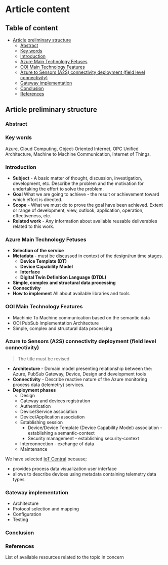 # Article content <!-- omit in toc -->

## Table of content <!-- omit in toc -->

- [Article preliminary structure](#article-preliminary-structure)
  - [Abstract](#abstract)
  - [Key words](#key-words)
  - [Introduction](#introduction)
  - [Azure Main Technology Fetuses](#azure-main-technology-fetuses)
  - [OOI Main Technology Features](#ooi-main-technology-features)
  - [Azure to Sensors (A2S) connectivity deployment (field level connectivity)](#azure-to-sensors-a2s-connectivity-deployment-field-level-connectivity)
  - [Gateway implementation](#gateway-implementation)
  - [Conclusion](#conclusion)
  - [References](#references)

## Article preliminary structure

### Abstract

### Key words

Azure, Cloud Computing, Object-Oriented Internet, OPC Unified Architecture, Machine to Machine Communication, Internet of Things,

### Introduction

- **Subject** - A basic matter of thought, discussion, investigation, development, etc. Describe the problem and the motivation for undertaking the effort to solve the problem.
- **Goal** What we are going to achieve - the result or achievement toward which effort is directed.
- **Scope** - What we must do to prove the goal have been achieved. Extent or range of development, view, outlook, application, operation, effectiveness, etc.
- **Related work** - Any information about available reusable deliverables related to this work.

### Azure Main Technology Fetuses

- **Selection of the service**
- **Metadata** - must be discussed in context of the design/run time stages.
  - **Device Template (DT)**
  - **Device Capability Model**
  - **Interface**
  - **Digital Twin Definition Language (DTDL)**
- **Simple, complex and structural data processing**
- **Connectivity**
- **How to implement** All about available libraries and tools

### OOI Main Technology Features

- Machinie To Machine communication based on the semantic data
- OOI PubSub Implementation Architecture
- Simple, complex and structural data processing

### Azure to Sensors (A2S) connectivity deployment (field level connectivity) 

> The title must be revised

- **Architecture** - Domain model presenting relationship between the: Azure, PubSub Gateway, Device, Design and development tools
- **Connectivity** - Describe reactive nature of the Azure monitoring process data (telemetry) services.
- **Deployment phases**
  - Design
  - Gateway and devices registration
  - Authentication
  - Device/Service association
  - Device/Application association
  - Establishing session
    - Device/Device Template (Device Capability Model) association - establishing a semantic-context
    - Security management - establishing security-context
  - Interconnection - exchange of data
  - Maintenance

We have selected [IoT Central](https://docs.microsoft.com/en-gb/azure/iot-central/core/) because;

- provides process data visualization user interface
- allows to describe devices using metadata containing telemetry data types
 
### Gateway implementation

- Architecture
- Protocol selection and mapping
- Configuration
- Testing

### Conclusion

### References

List of available resources related to the topic in concern
